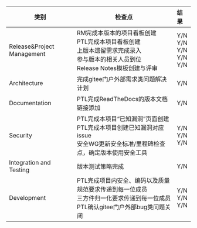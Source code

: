 | 类别                       | 检查点                                                       | 结果                            |
| -------------------------- | ------------------------------------------------------------ | :------------------------------ |
| Release&Project Management | RM完成本版本的项目看板创建<br>PTL完成本项目看板创建<br>上版本遗留需求完成录入<br>参与版本的相关人员到位<br>Release Notes模板创建与评审 | Y/N<br>Y/N<br>Y/N<br>Y/N<br>Y/N |
| Architecture               | 完成gitee门户外部需求类问题解决计划                          | Y/N                             |
| Documentation              | PTL完成ReadTheDocs的版本文档链接添加                         | Y/N                             |
| Security                   | PTL完成本项目“已知漏洞”页面创建<br>PTL完成本项目创建已知漏洞对应issue<br>安全WG更新安全标准/里程碑检查点，确定版本使用安全工具 | Y/N<br>Y/N<br>Y/N               |
| Integration and Testing    | 版本测试策略完成                                             | Y/N                             |
| Development                | PTL完成项目内安全、编码以及质量规范要求传递到每一位成员<br>三方件归一化要求传递到每一位成员<br>PTL确认gitee门户外部bug类问题关闭 | Y/N<br>Y/N<br>Y/N               |

